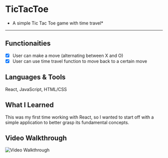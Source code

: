 # TicTacToe
* A simple Tic Tac Toe game with time travel*
---
## Functionaities
* [x] User can make a move (alternating between X and O)
* [x] User can use time travel function to move back to a certain move

## Languages & Tools
React, JavaScript, HTML/CSS

## What I Learned
This was my first time working with React, so I wanted to start off with a simple application to better grasp its fundamental concepts.

## Video Walkthrough
<img src='https://recordit.co/U8xZN3886M' width='' alt='Video Walkthrough' />


